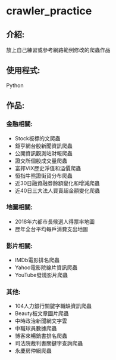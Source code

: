 # crawler_practice
## 介紹:
放上自己練習或參考網路範例修改的爬蟲作品
## 使用程式:
Python
## 作品:
### 金融相關:
* Stock板標的文爬蟲
* 鉅亨網台股新聞資訊爬蟲
* 公開資訊觀測站財報爬蟲
* 證交所個股成交量爬蟲
* 富邦VIX歷史淨值和溢價爬蟲
* 恒指牛熊證街貨分布爬蟲
* 近30日融資融劵餘額變化和增減爬蟲
* 近40日三大法人買賣超金額變化爬蟲
### 地圖相關:
* 2018年六都市長候選人得票率地圖
* 歷年全台平均每戶消費支出地圖
### 影片相關:
* IMDb電影排名爬蟲
* Yahoo電影院線片資訊爬蟲
* YouTube發燒影片爬蟲
### 其他:
* 104人力銀行關鍵字職缺資訊爬蟲
* Beauty板文章圖片爬蟲
* 中時政治新聞網文字雲
* 中職球員數據爬蟲
* 博客來暢銷書排名爬蟲
* 司法院裁判書關鍵字查詢爬蟲
* 永慶房仲網爬蟲


